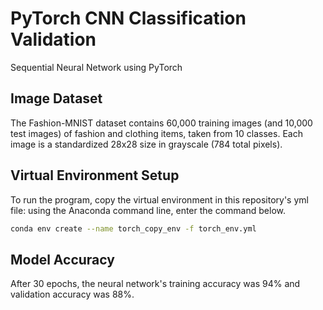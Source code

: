 # PyTorch CNN Classification Validation
Sequential Neural Network using PyTorch

## Image Dataset
The Fashion-MNIST dataset contains 60,000 training images (and 10,000 test images) of fashion and clothing items, taken from 10 classes. Each image is a standardized 28x28 size in grayscale (784 total pixels).

## Virtual Environment Setup
To run the program, copy the virtual environment in this repository's yml file: using the Anaconda command line, enter the command below.  
```bash
conda env create --name torch_copy_env -f torch_env.yml
```

## Model Accuracy
After 30 epochs, the neural network's training accuracy was 94% and validation accuracy was 88%.
